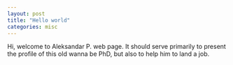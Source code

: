 ```yaml
---
layout: post
title: "Hello world"
categories: misc
---
```


Hi, welcome to Aleksandar P. web page. It should serve primarily to present the profile of this old wanna be PhD, but also to help him to land a job.
